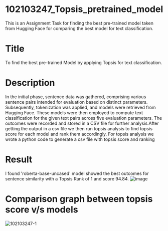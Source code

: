 # 102103247_Topsis_pretrained_model
This is an Assignment Task for finding the best pre-trained model taken from Hugging Face for comparing the best model for text classification.
# Title
To find the best pre-trained Model by applying Topsis for text classification.
# Description
In the initial phase, sentence data was gathered, comprising various sentence pairs intended for evaluation based on distinct parameters. Subsequently, tokenization was applied, and models were retrieved from Hugging Face. These models were then employed to compute text classification for the given text pairs across five evaluation parameters. The outcomes were recorded and stored in a CSV file for further analysis.After getting the output in a csv file we then run topsis analysis to find topsis score for each model and rank them accordingly. For topsis analysis we wrote a python code to generate a csv file with topsis score and ranking
# Result
I found 'roberta-base-uncased' model showed the best outcomes for sentence similarity with a Topsis Rank of 1 and score 94.84.
![image](https://github.com/Mayank-Gupta-9/102103247_Topsis_pretrained_model/assets/98733807/5baa20a8-a2b1-46e3-aff3-edcb3e721269)
# Comparison graph between topsis score v/s models
![102103247-1](https://github.com/Mayank-Gupta-9/102103247_Topsis_pretrained_model/assets/98733807/678c116f-4f2f-4559-b623-6b1d515d786e)
